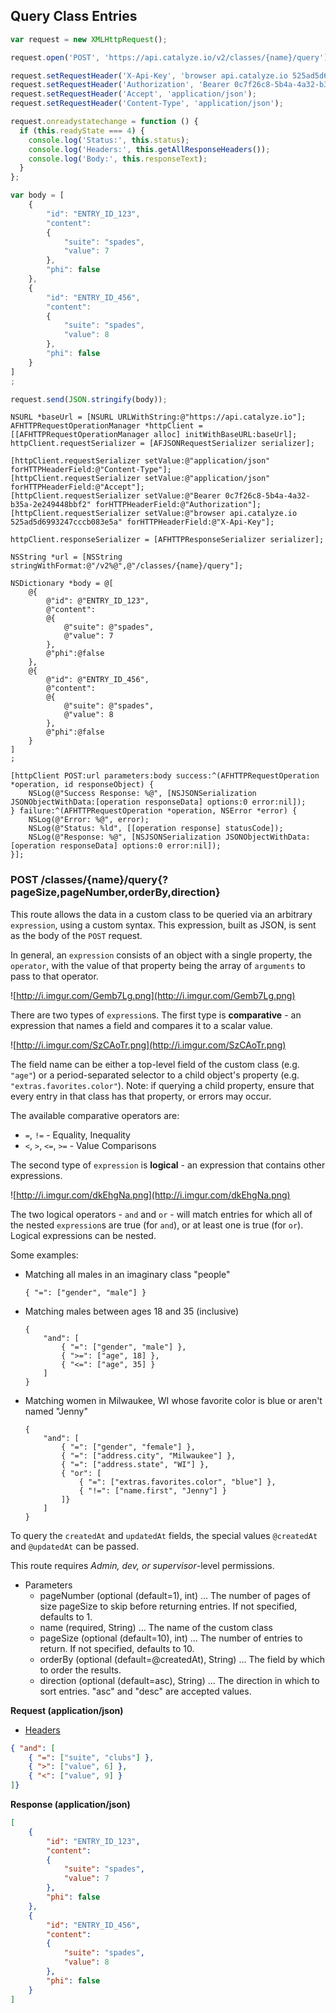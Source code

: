 ## Query Class Entries

```javascript
var request = new XMLHttpRequest();

request.open('POST', 'https://api.catalyze.io/v2/classes/{name}/query');

request.setRequestHeader('X-Api-Key', 'browser api.catalyze.io 525ad5d6993247cccb083e5a');
request.setRequestHeader('Authorization', 'Bearer 0c7f26c8-5b4a-4a32-b35a-2e249448bbf2');
request.setRequestHeader('Accept', 'application/json');
request.setRequestHeader('Content-Type', 'application/json');

request.onreadystatechange = function () {
  if (this.readyState === 4) {
    console.log('Status:', this.status);
    console.log('Headers:', this.getAllResponseHeaders());
    console.log('Body:', this.responseText);
  }
};

var body = [
    {
        "id": "ENTRY_ID_123",
        "content": 
        {
            "suite": "spades",
            "value": 7
        },
        "phi": false
    },
    {
        "id": "ENTRY_ID_456",
        "content": 
        {
            "suite": "spades",
            "value": 8
        },
        "phi": false
    }
]
;

request.send(JSON.stringify(body));
```

```objc
NSURL *baseUrl = [NSURL URLWithString:@"https://api.catalyze.io"];
AFHTTPRequestOperationManager *httpClient = [[AFHTTPRequestOperationManager alloc] initWithBaseURL:baseUrl];
httpClient.requestSerializer = [AFJSONRequestSerializer serializer];

[httpClient.requestSerializer setValue:@"application/json" forHTTPHeaderField:@"Content-Type"];
[httpClient.requestSerializer setValue:@"application/json" forHTTPHeaderField:@"Accept"];
[httpClient.requestSerializer setValue:@"Bearer 0c7f26c8-5b4a-4a32-b35a-2e249448bbf2" forHTTPHeaderField:@"Authorization"];
[httpClient.requestSerializer setValue:@"browser api.catalyze.io 525ad5d6993247cccb083e5a" forHTTPHeaderField:@"X-Api-Key"];

httpClient.responseSerializer = [AFHTTPResponseSerializer serializer];

NSString *url = [NSString stringWithFormat:@"/v2%@",@"/classes/{name}/query"];

NSDictionary *body = @[
    @{
        @"id": @"ENTRY_ID_123",
        @"content": 
        @{
            @"suite": @"spades",
            @"value": 7
        },
        @"phi":@false
    },
    @{
        @"id": @"ENTRY_ID_456",
        @"content": 
        @{
            @"suite": @"spades",
            @"value": 8
        },
        @"phi":@false
    }
]
;

[httpClient POST:url parameters:body success:^(AFHTTPRequestOperation *operation, id responseObject) {
    NSLog(@"Success Response: %@", [NSJSONSerialization JSONObjectWithData:[operation responseData] options:0 error:nil]);
} failure:^(AFHTTPRequestOperation *operation, NSError *error) {
    NSLog(@"Error: %@", error);
    NSLog(@"Status: %ld", [[operation response] statusCode]);
    NSLog(@"Response: %@", [NSJSONSerialization JSONObjectWithData:[operation responseData] options:0 error:nil]);
}];
```


### POST /classes/{name}/query{?pageSize,pageNumber,orderBy,direction}
This route allows the data in a custom class to be queried via an arbitrary `expression`, using a custom syntax. This expression, built as JSON, is sent as the body of the `POST` request.

In general, an `expression` consists of an object with a single property, the `operator`, with the  value of that property being the array of `arguments` to pass to that operator.

![http://i.imgur.com/Gemb7Lg.png](http://i.imgur.com/Gemb7Lg.png)

There are two types of `expression`s. The first type is **comparative** - an expression that names a field and compares it to a scalar value.

![http://i.imgur.com/SzCAoTr.png](http://i.imgur.com/SzCAoTr.png)

The field name can be either a top-level field of the custom class (e.g. `"age"`) or a period-separated selector to a child object's property (e.g. `"extras.favorites.color"`). Note: if querying a child property, ensure that every entry in that class has that property, or errors may occur.

The available comparative operators are:

* `=`, `!=` - Equality, Inequality
* `<`, `>`, `<=`, `>=` - Value Comparisons

The second type of `expression` is **logical** - an expression that contains other expressions.

![http://i.imgur.com/dkEhgNa.png](http://i.imgur.com/dkEhgNa.png)

The two logical operators - `and` and `or` - will match entries for which all of the nested `expression`s are true (for `and`), or at least one is true (for `or`). Logical expressions can be nested.

Some examples:

* Matching all males in an imaginary class "people"
    
    ```
    { "=": ["gender", "male"] }
    ```

* Matching males between ages 18 and 35 (inclusive)
    
    ```
    {
        "and": [
            { "=": ["gender", "male"] },
            { ">=": ["age", 18] },
            { "<=": ["age", 35] }
        ]
    }
    ```

* Matching women in Milwaukee, WI whose favorite color is blue or aren't named "Jenny"

    ```
    {
        "and": [
            { "=": ["gender", "female"] },
            { "=": ["address.city", "Milwaukee"] },
            { "=": ["address.state", "WI"] },
            { "or": [
                { "=": ["extras.favorites.color", "blue"] },
                { "!=": ["name.first", "Jenny"] }
            ]}
        ]
    }
    ```

To query the `createdAt` and `updatedAt` fields, the special values `@createdAt` and `@updatedAt` can be passed.


This route requires *Admin, dev, or supervisor*-level permissions.

* Parameters
    * pageNumber (optional (default=1), int) ... The number of pages of size pageSize to skip before returning entries.  If not specified, defaults to 1.
    * name (required, String) ... The name of the custom class
    * pageSize (optional (default=10), int) ... The number of entries to return. If not specified, defaults to 10.
    * orderBy (optional (default=@createdAt), String) ... The field by which to order the results.
    * direction (optional (default=asc), String) ... The direction in which to sort entries. "asc" and "desc" are accepted values.

**Request (application/json)**

* [Headers](#headers)

```json
{ "and": [
    { "=": ["suite", "clubs"] },
    { ">": ["value", 6] },
    { "<": ["value", 9] }
]}
```

**Response (application/json)**

```json
[
    {
        "id": "ENTRY_ID_123",
        "content": 
        {
            "suite": "spades",
            "value": 7
        },
        "phi": false
    },
    {
        "id": "ENTRY_ID_456",
        "content": 
        {
            "suite": "spades",
            "value": 8
        },
        "phi": false
    }
]
```

